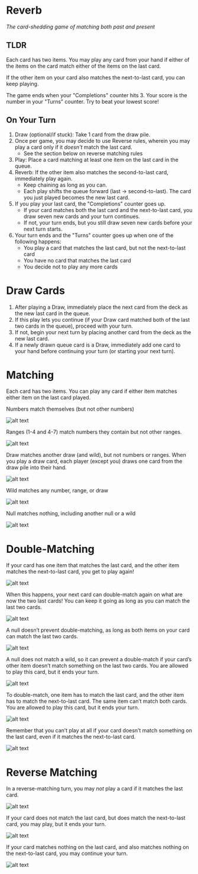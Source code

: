 # Reverb

_The card-shedding game of matching both past and present_

## TLDR

Each card has two items. You may play any card from your hand if either of the items on the card match either of the items on the last card.

If the other item on your card also matches the next-to-last card, you can keep playing. 

The game ends when your "Completions" counter hits 3. Your score is the number in your "Turns" counter. Try to beat your lowest score!

## On Your Turn

1. Draw (optional/if stuck): Take 1 card from the draw pile.
2. Once per game, you may decide to use Reverse rules, wherein you may play a card only if it _doesn't_ match the last card.
   * See the section below on reverse matching rules
4. Play: Place a card matching at least one item on the last card in the queue.
5. Reverb: If the other item also matches the second-to-last card, immediately play again.
   * Keep chaining as long as you can.
   * Each play shifts the queue forward (last → second-to-last). The card you just played becomes the new last card.
6. If you play your last card, the "Completions" counter goes up.
   * If your card matches both the last card and the next-to-last card, you draw seven new cards and your turn continues.
   * If not, your turn ends, but you still draw seven new cards before your next turn starts.
7. Your turn ends and the "Turns" counter goes up when one of the following happens:
   * You play a card that matches the last card, but not the next-to-last card
   * You have no card that matches the last card
   * You decide not to play any more cards
  
# Draw Cards

1. After playing a Draw, immediately place the next card from the deck as the new last card in the queue.
2. If this play lets you continue (if your Draw card matched both of the last two cards in the queue), proceed with your turn.
3. If not, begin your next turn by placing another card from the deck as the new last card.
4. If a newly drawn queue card is a Draw, immediately add one card to your hand before continuing your turn (or starting your next turn).

# Matching

Each card has two items. You can play any card if either item matches either item on the last card played.

Numbers match themselves (but not other numbers)

![alt text](images/readme/readme1.png)

Ranges (1-4 and 4-7) match numbers they contain but not other ranges.

![alt text](images/readme/readme2.png)

Draw matches another draw (and wild), but not numbers or ranges. When you play a draw card, each player (except you) draws one card from the draw pile into their hand.

![alt text](images/readme/readme3.png)

Wild matches any number, range, or draw

![alt text](images/readme/readme4.png)

Null matches nothing, including another null or a wild

![alt text](images/readme/readme5.png)

# Double-Matching

If your card has one item that matches the last card, and the other item matches the next-to-last card, you get to play again!

![alt text](images/readme/readme6.png)

When this happens, your next card can double-match again on what are now the two last cards! You can keep it going as long as you can match the last two cards.

![alt text](images/readme/readme7.png)

A null doesn’t prevent double-matching, as long as both items on your card can match the last two cards.

![alt text](images/readme/readme9.png)

A null does not match a wild, so it can prevent a double-match if your card’s other item doesn’t match something on the last two cards. You are allowed to play this card, but it ends your turn.

![alt text](images/readme/readme10.png)

To double-match, one item has to match the last card, and the other item has to match the next-to-last card. The same item can’t match both cards. You are allowed to play this card, but it ends your turn.

![alt text](images/readme/readme11.png)

Remember that you can’t play at all if your card doesn’t match something on the last card, even if it matches the next-to-last card.

![alt text](images/readme/readme8.png)

# Reverse Matching

In a reverse-matching turn, you may _not_ play a card if it matches the last card.

![alt text](images/readme/readme12.png)

If your card does not match the last card, but does match the next-to-last card, you may play, but it ends your turn.

![alt text](images/readme/readme14.png)

If your card matches nothing on the last card, and also matches nothing on the next-to-last card, you may continue your turn.

![alt text](images/readme/readme13.png)
